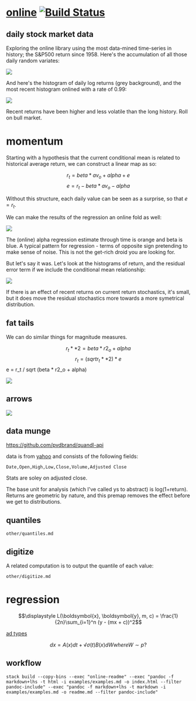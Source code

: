 <meta charset="utf-8"> <link rel="stylesheet" href="https://tonyday567.github.io/other/lhs.css">

[online](https://tonyday567.github.io/online-dev/index.html) [![Build Status](https://travis-ci.org/tonyday567/online-dev.png)](https://travis-ci.org/tonyday567/online-dev)
===

daily stock market data
-----------------------

Exploring the online library using the most data-mined time-series in history;
the S&P500 return since 1958. Here's the accumulation of all those daily
random variates:

![](other/asum.svg)

And here's the histogram of daily log returns (grey background), and the
most recent histogram onlined with a rate of 0.99:

![](other/hist.svg)

Recent returns have been higher and less volatile than the long history.
Roll on bull market.

momentum
========

Starting with a hypothesis that the current conditional mean is related
to historical average return, we can construct a linear map as so:

$$ r_t = beta * av_o + alpha + e $$ $$ e = r_t - beta * av_o - alpha $$

Without this structure, each daily value can be seen as a surprise, so
that $e=r_t$.

We can make the results of the regression an online fold as well:

![](other/cmean.svg)

The (online) alpha regression estimate through time is orange and beta
is blue. A typical pattern for regression - terms of opposite sign
pretending to make sense of noise. This is not the get-rich droid you
are looking for.

But let's say it was. Let's look at the histograms of return, and the
residual error term if we include the conditional mean relationship:

![](other/cmeane.svg)

If there is an effect of recent returns on current return stochastics,
it's small, but it does move the residual stochastics more towards a
more symetrical distribution.

fat tails
---------

We can do similar things for magnitude measures.

$$r_t**2 = beta * r2_o + alpha$$ $$r_t = (sqrt r_t**2) * e
$$e = r\_t / sqrt (beta \* r2\_o + alpha)

![](other/csqma.svg)


arrows
---

![](other/arrows.svg)

data munge
----------

https://github.com/pvdbrand/quandl-api

data is from
[yahoo](https://www.quandl.com/data/YAHOO/INDEX_GSPC-S-P-500-Index) and
consists of the following fields:

    Date,Open,High,Low,Close,Volume,Adjusted Close

Stats are soley on adjusted close.

The base unit for analysis (which I've called ys to abstract) is
log(1+return). Returns are geometric by nature, and this premap removes
the effect before we get to distributions.

quantiles
---

```include
other/quantiles.md
```

digitize
--------

A related computation is to output the quantile of each value:


```include
other/digitize.md
```

regression
==========

$$\displaystyle L(\boldsymbol{x}, \boldsymbol{y}, m, c) = \frac{1}{2n}\sum_{i=1}^n (y - (mx + c))^2$$
 

[ad
types](http://stackoverflow.com/questions/11654168/acceptable-types-in-numeric-ad-functions)



$$dx=A(x)dt+√​σ(t)​​​B(x)dW where W∼p?$$

workflow
--------

~~~
stack build --copy-bins --exec "online-readme" --exec "pandoc -f markdown+lhs -t html -i examples/examples.md -o index.html --filter pandoc-include" --exec "pandoc -f markdown+lhs -t markdown -i examples/examples.md -o readme.md --filter pandoc-include"
~~~

